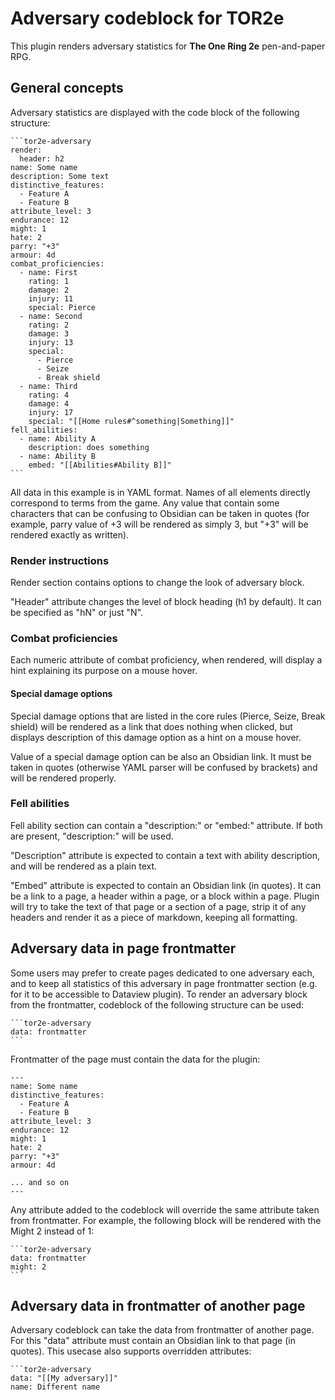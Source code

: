 # Adversary codeblock for TOR2e

This plugin renders adversary statistics for **The One Ring 2e** pen-and-paper RPG.

## General concepts

Adversary statistics are displayed with the code block of the following structure:

````
```tor2e-adversary
render:
  header: h2
name: Some name
description: Some text
distinctive_features: 
  - Feature A
  - Feature B
attribute_level: 3
endurance: 12
might: 1
hate: 2
parry: "+3"
armour: 4d
combat_proficiencies:
  - name: First
    rating: 1 
    damage: 2
    injury: 11
    special: Pierce
  - name: Second
    rating: 2 
    damage: 3
    injury: 13
    special: 
      - Pierce
      - Seize
      - Break shield
  - name: Third
    rating: 4 
    damage: 4
    injury: 17
    special: "[[Home rules#^something|Something]]"
fell_abilities: 
  - name: Ability A
    description: does something 
  - name: Ability B
    embed: "[[Abilities#Ability B]]"
```
````

All data in this example is in YAML format. Names of all elements directly correspond to terms from the game. Any value that contain some characters that can be
confusing to Obsidian can be taken in quotes (for example, parry value of +3 will be rendered as simply 3, but "+3" will be rendered exactly as written).

### Render instructions

Render section contains options to change the look of adversary block.

"Header" attribute changes the level of block heading (h1 by default). It can be specified as "hN" or just "N".

### Combat proficiencies

Each numeric attribute of combat proficiency, when rendered, will display a hint explaining its purpose on a mouse hover.

#### Special damage options

Special damage options that are listed in the core rules (Pierce, Seize, Break shield) will be rendered as a link that does nothing when clicked, but displays description
of this damage option as a hint on a mouse hover.

Value of a special damage option can be also an Obsidian link. It must be taken in quotes (otherwise YAML parser will be confused by brackets) and will be rendered properly.

### Fell abilities

Fell ability section can contain a "description:" or "embed:" attribute. If both are present, "description:" will be used.

"Description" attribute is expected to contain a text with ability description, and will be rendered as a plain text.

"Embed" attribute is expected to contain an Obsidian link (in quotes). It can be a link to a page, a header within a page, or a block within a page. Plugin will try to take 
the text of that page or a section of a page, strip it of any headers and render it as a piece of markdown, keeping all formatting.  

## Adversary data in page frontmatter

Some users may prefer to create pages dedicated to one adversary each, and to keep all statistics of this adversary in page frontmatter section (e.g. for it to 
be accessible to Dataview plugin). To render an adversary block from the frontmatter, codeblock of the following structure can be used:

````
```tor2e-adversary
data: frontmatter
```
````

Frontmatter of the page must contain the data for the plugin:

````
---
name: Some name
distinctive_features: 
  - Feature A
  - Feature B
attribute_level: 3
endurance: 12
might: 1
hate: 2
parry: "+3"
armour: 4d

... and so on
---
````

Any attribute added to the codeblock will override the same attribute taken from frontmatter. For example, the following block will be rendered with the Might 2
instead of 1:

````
```tor2e-adversary
data: frontmatter
might: 2
```
````

## Adversary data in frontmatter of another page

Adversary codeblock can take the data from frontmatter of another page. For this "data" attribute must contain an Obsidian link to that page (in quotes). 
This usecase also supports overridden attributes:

````
```tor2e-adversary
data: "[[My adversary]]"
name: Different name
````
